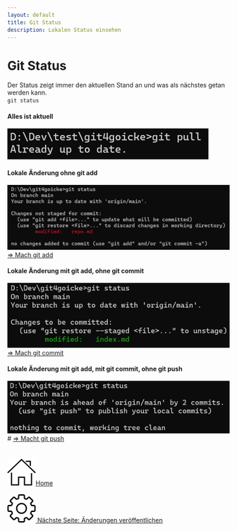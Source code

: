 ```yaml
---
layout: default
title: Git Status
description: Lokalen Status einsehen
---
```

# Git Status
Der Status zeigt immer den aktuellen Stand an und was als nächstes getan werden kann.<br>
`git status`
<br>

#### Alles ist aktuell

![Output Git Status Alles gut](./assets/img/status-outp_good.jpg)
<br>

#### Lokale Änderung ohne git add

![Output Git Status Local Changes without Add](./assets/img/status-outp_wadd.jpg)
[=> Mach git add](./commit.html)
<br>

#### Lokale Änderung mit git add, ohne git commit

![Output Git Status after Add without Commit](./assets/img/status-outp_wcom.jpg)
[=> Mach git commit](./commit.html)
<br>

#### Lokale Änderung mit git add, mit git commit, ohne git push

![Output Git Status Ohne Push](./assets/img/status-outp_wpush.jpg)#
[=> Macht git push](./commit.html)
<br><br><br>
[![Home](./assets/img/home.png)Home](https://git.fullme.sh/)<br><br>
[![Grundkonfiguration Git](./assets/img/gear.png) Nächste Seite: Änderungen veröffentlichen](./commit.html)
